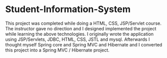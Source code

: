 # Student-Information-System
This project was completed while doing a HTML, CSS, JSP/Servlet course.
The instructor gave no direction and I designed implemented the project while learning the above technologies.
I originally wrote the application using JSP/Servlets, JDBC, HTML, CSS, JSTL and mysql. Afterwards I thought myself Spring core and Spring MVC and Hibernate and I converted this project into a Spring MVC / Hibernate project.
